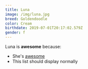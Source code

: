 ```yaml
---
title: Luna
image: /img/luna.jpg
breed: Goldendoodle
color: Cream
birthdate: 2019-07-01T20:17:02.579Z
gender: f
---
```

Luna is **awesome** because:

* She's [awesome](https://google.com)
* This list should display normally